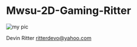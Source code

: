 # Mwsu-2D-Gaming-Ritter


![my pic](https://avatars3.githubusercontent.com/u/8991864?v=3&s=200)

Devin Ritter
ritterdevo@yahoo.com
